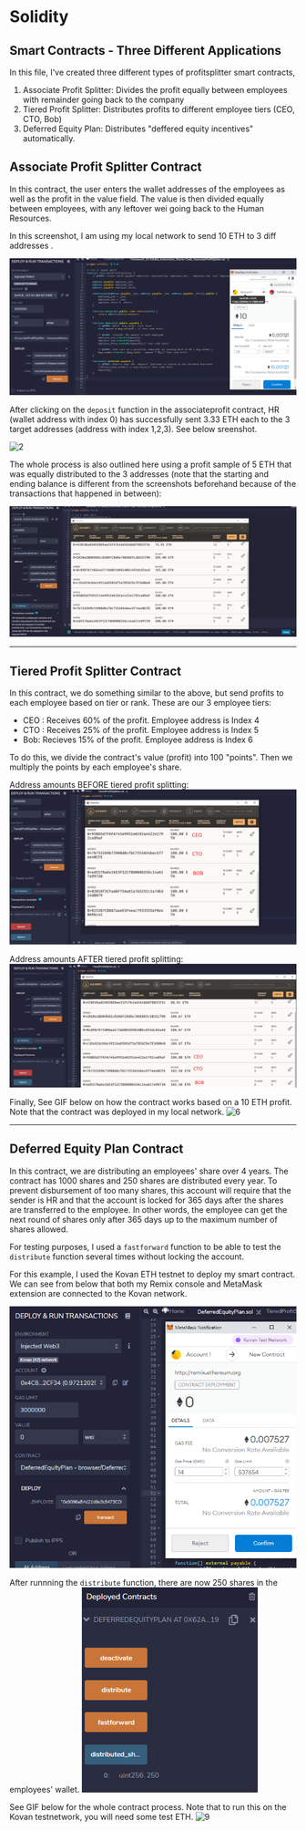 # Solidity

## Smart Contracts - Three Different Applications

In this file, I've created three different types of profitsplitter smart contracts, 

1. Associate Profit Splitter: Divides the profit equally between employees with remainder going back to the company
2. Tiered Profit Splitter: Distributes profits to different employee tiers (CEO, CTO, Bob)
3. Deferred Equity Plan: Distributes "deffered equity incentives" automatically. 


## Associate Profit Splitter Contract

In this contract, the user enters the wallet addresses of the employees as well as the profit in the value field. The value is then divided equally between employees, with any leftover wei going back to the Human Resources. 

In this screenshot, I am using my local network to send 10 ETH to 3 diff addresses . 

![1](Screenshots/profitsplitter_metamask.png)


After clicking on the `deposit` function in the associateprofit contract, HR (wallet address with index 0) has successfully sent 3.33 ETH each to the 3 target addresses (address with index 1,2,3). See below sreenshot.

![2](Screenshots/profitsplitter_newbal_edit)

The whole process is also outlined here using a profit sample of 5 ETH  that was equally distributed to the 3 addresses (note that the starting and ending balance is different from the screenshots beforehand because of the transactions that happened in between):

![3](Screenshots/profitsplitter2.gif)


--------------------------

## Tiered Profit Splitter Contract

In this contract, we do something similar to the above, but send profits to each employee based on tier or rank. These are our 3 employee tiers:

- CEO : Receives 60% of the profit. Employee address is Index 4
- CTO : Receives 25% of the profit. Employee address is Index 5
- Bob:  Recieves 15% of the profit. Employee address is Index 6

To do this, we divide the contract's value (profit) into 100 "points". Then we multiply the points by each employee's share.

Address amounts BEFORE tiered profit splitting:
![4](Screenshots/tiered_bal_before_edit.png)


Address amounts AFTER tiered profit splitting:
![5](Screenshots/tiered_bal_after_EDIT.png)

Finally, See GIF below on how the contract works based on a 10 ETH profit. Note that the contract was deployed in my local network. 
![6](Screenshots/tieredsplitter.png)


-----------------------------------------

## Deferred Equity Plan Contract

In this contract, we are distributing an employees' share over 4 years. The contract has 1000 shares and 250 shares are distributed every year. To prevent disbursement of too many shares, this account will require that the sender is HR and that the account is locked for 365 days after the shares are transferred to the employee. In other words, the employee can get the next round of shares only after 365 days up to the maximum number of shares allowed. 

For testing purposes, I used a `fastforward` function to be able to test the `distribute` function several times without locking the account. 

For this example, I used the Kovan ETH testnet to deploy my smart contract. We can see from below that both my Remix console and MetaMask extension are connected to the Kovan network. 

![7](Screenshots/def_equity_kovan.png)

After runnning the `distribute` function, there are now 250 shares in the employees' wallet.
![8](Screenshots/def_equity_distribute.png)

See GIF below for the whole contract process. Note that to run this on the Kovan testnetwork, you will need some test ETH.
![9](Screenshots/def_equity.png)
